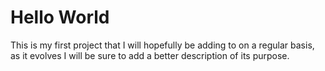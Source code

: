 # Hello World

This is my first project that I will hopefully be adding to on a regular basis, as it evolves I will be sure to add a better description of its purpose.

